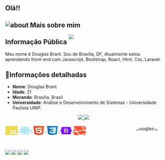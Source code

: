 ## Olá!! 

## <img width="45" alt="about" src="https://raw.github.com/elizarov/elizarov/master/about.png"> Mais sobre mim

<img align="right" width="300" src="https://i2.wp.com/allhtaccess.info/wp-content/uploads/2018/03/programming.gif?fit=1281%2C716&ssl=1" />

## Informação Pública

Meu nome é Douglas Brant.
Sou de Brasília, DF, Atualmente estou aprendendo front-end com Javascript, Bootstrap, React, Html, Css, Laravel.


## 📖Informações detalhadas
- **Nome**: Douglas Brant
- **Idade**: 21
- **Morando**: Brasília, Brasil
- **Universidade**: Análise e Desenvolvimento de Sistemas - Universidade Paulista UNIP.
<div align="center">
  <a href="https://github.com/DouglasBrant">

  <img height="180em" src="https://github-readme-stats.vercel.app/api?username=DouglasBrant&show_icons=true&theme=dracula&include_all_commits=true&count_private=true"/>

  <img height="180em" src="https://github-readme-stats.vercel.app/api/top-langs/?username=DouglasBrant&layout=compact&langs_count=7&theme=dracula"/>
</div> 
  
<div style="display: inline_block"><br>
  <img align="center" alt="Douglas-Js" height="30" width="40" src="https://raw.githubusercontent.com/devicons/devicon/master/icons/javascript/javascript-plain.svg">
  <img align="center" alt="Douglas-React" height="30" width="40" src="https://raw.githubusercontent.com/devicons/devicon/master/icons/react/react-original.svg">
  <img align="center" alt="Douglas-HTML" height="30" width="40" src="https://raw.githubusercontent.com/devicons/devicon/master/icons/html5/html5-original.svg">
  <img align="center" alt="Douglas-CSS" height="30" width="40" src="https://raw.githubusercontent.com/devicons/devicon/master/icons/css3/css3-original.svg">
  <img align="center" alt="Douglas-Bootstrap" height="30" width="40" src="https://raw.githubusercontent.com/devicons/devicon/master/icons/bootstrap/bootstrap-original.svg">
  <img align="center" alt="Douglas-Laravel" height="30" width="40" src="https://raw.githubusercontent.com/devicons/devicon/master/icons/laravel/laravel-plain.svg">

 <img align="right" alt="Douglas-pic" height="150" style="border-radius:50px;" src="https://avatars.githubusercontent.com/u/69260468?s=400&u=2f6df366bbeb1906983f1dc79e39c500e93c4697&v=4">
</div>
  
<br>

##

<div> 
  <a href="#" target="_blank"><img src="https://img.shields.io/badge/-Instagram-%23E4405F?style=for-the-badge&logo=instagram&logoColor=white" target="_blank"></a>
  <a href="#" target="_blank"><img src="https://img.shields.io/badge/Discord-7289DA?style=for-the-badge&logo=discord&logoColor=white" target="_blank"></a> 
  <a href = "mailto:brantdouglas255@gmail.com"><img src="https://img.shields.io/badge/-Gmail-%23333?style=for-the-badge&logo=gmail&logoColor=white" target="_blank"></a>
  <a href="https://www.linkedin.com/in/douglas-brant-487403224/" target="_blank"><img src="https://img.shields.io/badge/-LinkedIn-%230077B5?style=for-the-badge&logo=linkedin&logoColor=white" target="_blank"></a> 
 
</div>
  
  
 
